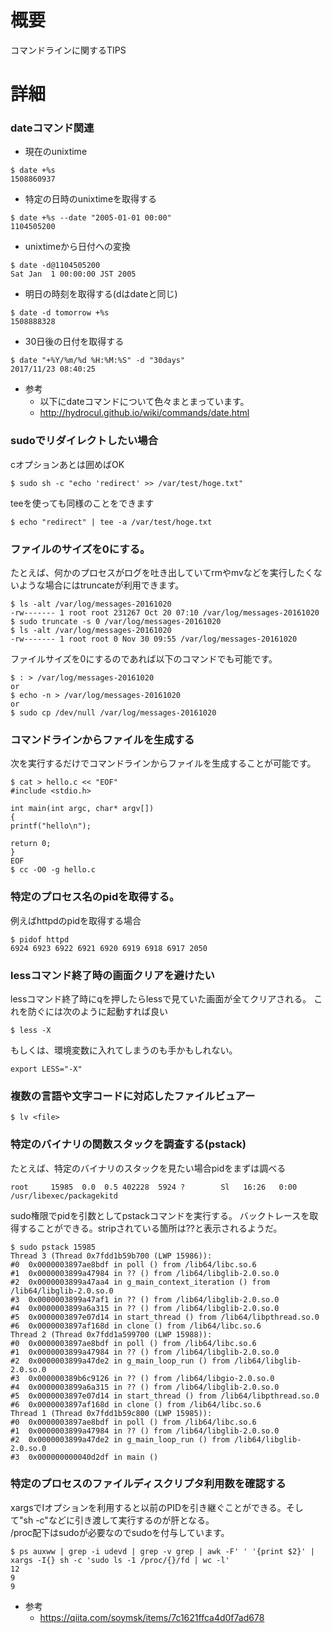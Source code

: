 # 概要
コマンドラインに関するTIPS

# 詳細
### dateコマンド関連
- 現在のunixtime
```
$ date +%s
1508860937
```
- 特定の日時のunixtimeを取得する
```
$ date +%s --date "2005-01-01 00:00"
1104505200
```
- unixtimeから日付への変換
```
$ date -d@1104505200
Sat Jan  1 00:00:00 JST 2005
```
- 明日の時刻を取得する(dはdateと同じ)
```
$ date -d tomorrow +%s
1508888328
```
- 30日後の日付を取得する
```
$ date "+%Y/%m/%d %H:%M:%S" -d "30days"
2017/11/23 08:40:25
```

- 参考
  - 以下にdateコマンドについて色々まとまっています。
  - http://hydrocul.github.io/wiki/commands/date.html


### sudoでリダイレクトしたい場合
cオプションあとは囲めばOK
```
$ sudo sh -c "echo 'redirect' >> /var/test/hoge.txt"
```

teeを使っても同様のことをできます
```
$ echo "redirect" | tee -a /var/test/hoge.txt
```


### ファイルのサイズを0にする。
たとえば、何かのプロセスがログを吐き出していてrmやmvなどを実行したくないような場合にはtruncateが利用できます。
```
$ ls -alt /var/log/messages-20161020 
-rw------- 1 root root 231267 Oct 20 07:10 /var/log/messages-20161020
$ sudo truncate -s 0 /var/log/messages-20161020 
$ ls -alt /var/log/messages-20161020 
-rw------- 1 root root 0 Nov 30 09:55 /var/log/messages-20161020
```

ファイルサイズを0にするのであれば以下のコマンドでも可能です。
```
$ : > /var/log/messages-20161020
or
$ echo -n > /var/log/messages-20161020
or
$ sudo cp /dev/null /var/log/messages-20161020
```

### コマンドラインからファイルを生成する
次を実行するだけでコマンドラインからファイルを生成することが可能です。
```
$ cat > hello.c << "EOF"
#include <stdio.h>

int main(int argc, char* argv[])
{
printf("hello\n");

return 0;
}
EOF
$ cc -O0 -g hello.c
```

### 特定のプロセス名のpidを取得する。
例えばhttpdのpidを取得する場合

```
$ pidof httpd
6924 6923 6922 6921 6920 6919 6918 6917 2050
```

### lessコマンド終了時の画面クリアを避けたい
lessコマンド終了時にqを押したらlessで見ていた画面が全てクリアされる。 これを防ぐには次のように起動すれば良い
```
$ less -X
```

もしくは、環境変数に入れてしまうのも手かもしれない。
```
export LESS="-X" 
```

### 複数の言語や文字コードに対応したファイルビュアー  
```
$ lv <file>
```

### 特定のバイナリの関数スタックを調査する(pstack)

たとえば、特定のバイナリのスタックを見たい場合pidをまずは調べる
```
root     15985  0.0  0.5 402228  5924 ?        Sl   16:26   0:00 /usr/libexec/packagekitd
```

sudo権限でpidを引数としてpstackコマンドを実行する。
バックトレースを取得することができる。stripされている箇所は??と表示されるようだ。
```
$ sudo pstack 15985
Thread 3 (Thread 0x7fdd1b59b700 (LWP 15986)):
#0  0x0000003897ae8bdf in poll () from /lib64/libc.so.6
#1  0x0000003899a47984 in ?? () from /lib64/libglib-2.0.so.0
#2  0x0000003899a47aa4 in g_main_context_iteration () from /lib64/libglib-2.0.so.0
#3  0x0000003899a47af1 in ?? () from /lib64/libglib-2.0.so.0
#4  0x0000003899a6a315 in ?? () from /lib64/libglib-2.0.so.0
#5  0x0000003897e07d14 in start_thread () from /lib64/libpthread.so.0
#6  0x0000003897af168d in clone () from /lib64/libc.so.6
Thread 2 (Thread 0x7fdd1a599700 (LWP 15988)):
#0  0x0000003897ae8bdf in poll () from /lib64/libc.so.6
#1  0x0000003899a47984 in ?? () from /lib64/libglib-2.0.so.0
#2  0x0000003899a47de2 in g_main_loop_run () from /lib64/libglib-2.0.so.0
#3  0x000000389b6c9126 in ?? () from /lib64/libgio-2.0.so.0
#4  0x0000003899a6a315 in ?? () from /lib64/libglib-2.0.so.0
#5  0x0000003897e07d14 in start_thread () from /lib64/libpthread.so.0
#6  0x0000003897af168d in clone () from /lib64/libc.so.6
Thread 1 (Thread 0x7fdd1b59c800 (LWP 15985)):
#0  0x0000003897ae8bdf in poll () from /lib64/libc.so.6
#1  0x0000003899a47984 in ?? () from /lib64/libglib-2.0.so.0
#2  0x0000003899a47de2 in g_main_loop_run () from /lib64/libglib-2.0.so.0
#3  0x000000000040d2df in main ()
```

### 特定のプロセスのファイルディスクリプタ利用数を確認する
xargsでIオプションを利用すると以前のPIDを引き継ぐことができる。そして"sh -c"などに引き渡して実行するのが肝となる。  
/proc配下はsudoが必要なのでsudoを付与しています。
```
$ ps auxww | grep -i udevd | grep -v grep | awk -F' ' '{print $2}' | xargs -I{} sh -c 'sudo ls -1 /proc/{}/fd | wc -l'
12
9
9
```

- 参考
  - https://qiita.com/soymsk/items/7c1621ffca4d0f7ad678



